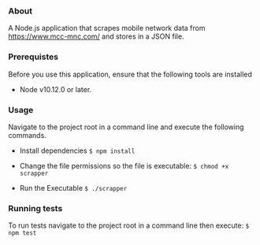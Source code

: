 ### About
A Node.js application that scrapes mobile network 
data from https://www.mcc-mnc.com/ and stores in a JSON file.

### Prerequistes
Before you use this application, ensure that the following tools are installed

* Node v10.12.0 or later.


### Usage
Navigate to the project root in a command line and execute the following commands.

- Install dependencies
`
$ npm install
`


- Change the file permissions so the file is executable:
`
$ chmod +x scrapper
`

- Run the Executable
`
$ ./scrapper 
`



### Running tests
To run tests navigate to the project root in a command line then execute:
`
$ npm test
`

